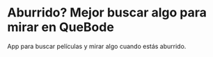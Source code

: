 # Aburrido? Mejor buscar algo para mirar en QueBode

App para buscar películas y mirar algo cuando estás aburrido.
